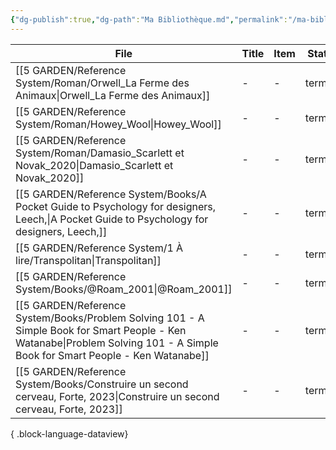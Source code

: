 ```yaml
---
{"dg-publish":true,"dg-path":"Ma Bibliothèque.md","permalink":"/ma-bibliotheque/","dgShowBacklinks":"false","dgShowLocalGraph":"false","created":"2024-08-11T21:54:47.417+02:00","updated":"2024-08-13T10:20:44.685+02:00"}
---
```


| File                                                                                                                                                                            | Title | Item | Status  | Read | Contribution |
| ------------------------------------------------------------------------------------------------------------------------------------------------------------------------------- | ----- | ---- | ------- | ---- | ------------ |
| [[5 GARDEN/Reference System/Roman/Orwell_La Ferme des Animaux\|Orwell_La Ferme des Animaux]]                                                                                 | \-    | \-   | terminé | \-   | \-           |
| [[5 GARDEN/Reference System/Roman/Howey_Wool\|Howey_Wool]]                                                                                                                   | \-    | \-   | terminé | \-   | \-           |
| [[5 GARDEN/Reference System/Roman/Damasio_Scarlett et Novak_2020\|Damasio_Scarlett et Novak_2020]]                                                                           | \-    | \-   | terminé | \-   | \-           |
| [[5 GARDEN/Reference System/Books/A Pocket Guide to Psychology for designers, Leech,\|A Pocket Guide to Psychology for designers, Leech,]]                                   | \-    | \-   | terminé | \-   | \-           |
| [[5 GARDEN/Reference System/1 À lire/Transpolitan\|Transpolitan]]                                                                                                            | \-    | \-   | terminé | \-   | \-           |
| [[5 GARDEN/Reference System/Books/@Roam_2001\|@Roam_2001]]                                                                                                                   | \-    | \-   | terminé | \-   | \-           |
| [[5 GARDEN/Reference System/Books/Problem Solving 101 - A Simple Book for Smart People - Ken Watanabe\|Problem Solving 101 - A Simple Book for Smart People - Ken Watanabe]] | \-    | \-   | terminé | \-   | \-           |
| [[5 GARDEN/Reference System/Books/Construire un second cerveau, Forte, 2023\|Construire un second cerveau, Forte, 2023]]                                                     | \-    | \-   | terminé | \-   | \-           |

{ .block-language-dataview}